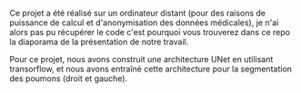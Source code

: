 Ce projet a été réalisé sur un ordinateur distant (pour des raisons de puissance de calcul et d'anonymisation des données médicales), je n'ai alors pas pu récupérer le code c'est pourquoi vous trouverez dans ce repo la diaporama de la présentation de notre travail.

Pour ce projet, nous avons construit une architecture UNet en utilisant transorflow, et nous avons entraîné cette architecture pour la segmentation des poumons (droit et gauche). 
